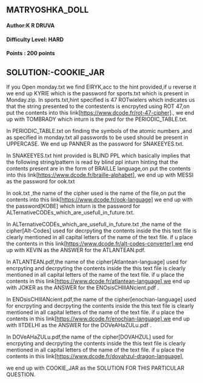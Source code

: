 ## MATRYOSHKA_DOLL
#### Author:K R DRUVA
#### Difficulty Level: HARD
#### Points : 200 points


SOLUTION:-COOKIE_JAR
-------------------------------------------------------------------------------------------
If you Open monday.txt we find EIRYK,acc to the hint provided,if u reverse it we end up KYRIE which is the password for sports.txt which is present in Monday.zip.
In sports.txt,hint specified is 47 ROTwielers which indicates us that the string presented to the contestents is encrpyted using ROT 47,on put the contents into this link[https://www.dcode.fr/rot-47-cipher].,
 we end up with TOMBRADY which inturn is the pwd for the PERIODIC_TABLE.txt.


In PERIODIC_TABLE.txt on finding the symbols of the atomic numbers ,and as specified in monday.txt all passwords to be used should be present in UPPERCASE.
We end up PANNER as the password for SNAKEEYES.txt.


In SNAKEEYES.txt hint provided is BLIND PPL which basically implies that the following string/pattern is read by blind ppl inturn hinting that the contents present are in the form of BRAILLE language,on put the contents into this link[https://www.dcode.fr/braille-alphabet],
 we end up with MESSI as the password for ook.txt

In ook.txt ,the name of the cipher used  is the name of the file,on put the contents into this link[https://www.dcode.fr/ook-language] we end up with the password[KOBE] which inturn is the password for ALTernativeCODEs_which_are_usefull_in_future.txt.

In ALTernativeCODEs_which_are_usefull_in_future.txt ,the name of the cipher[Alt-Codes] used for decrpyting the contents inside the this text file  is clearly mentioned in all capital letters of the name of the text file.
if u place the contents in this link[https://www.dcode.fr/alt-codes-converter],we end up with KEVIN as the ANSWER for the ATLANTEAN.pdf.


In  ATLANTEAN.pdf,the name of the cipher[Atlantean-language] used for encrpyting and decrpyting the contents inside the this text file  is clearly mentioned in all capital letters of the name of the text file.
if u place the contents in this link[https://www.dcode.fr/atlantean-language],we end up with JOKER as the ANSWER for the ENOsisCHIllANcient.pdf .

In  ENOsisCHIllANcient.pdf,the name of the cipher[enochian-language] used for encrpyting and decrpyting the contents inside the this text file  is clearly mentioned in all capital letters of the name of the text file.
if u place the contents in this link[https://www.dcode.fr/enochian-language],we end up with IITDELHI as the ANSWER for the DOVeAHaZULu.pdf .


In  DOVeAHaZULu.pdf,the name of the cipher[DOVAHZUL] used for encrpyting and decrpyting the contents inside the this text file  is clearly mentioned in all capital letters of the name of the text file.
if u place the contents in this link[https://www.dcode.fr/dovahzul-dragon-language],


we end up with COOKIE_JAR as the SOLUTION FOR THIS PARTICULAR QUESTION.


